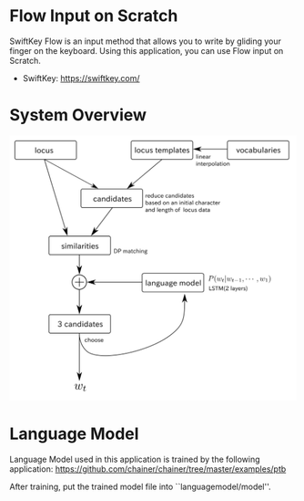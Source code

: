 # Flow Input on Scratch
SwiftKey Flow is an input method that allows you to write by gliding your finger on the keyboard.
Using this application, you can use Flow input on Scratch.

- SwiftKey: https://swiftkey.com/

# System Overview
![overview](https://github.com/altescy/FlowInputOnScratch/blob/master/workflow-en.png)

# Language Model
Language Model used in this application is trained by the following application:
https://github.com/chainer/chainer/tree/master/examples/ptb

After training, put the trained model file into ``languagemodel/model''.
